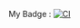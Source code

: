 My Badge :
[![CI](https://github.com/klemaire/hello-world/actions/workflows/blank.yml/badge.svg)](https://github.com/klemaire/hello-world/actions/workflows/blank.yml)
